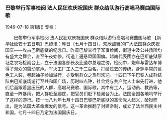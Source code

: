 ### 巴黎举行军事检阅  法人民狂欢庆祝国庆  群众结队游行高唱马赛曲国际歌

1946-07-18
第1版()
专栏：

　　巴黎举行军事检阅
    法人民狂欢庆祝国庆
    群众结队游行高唱马赛曲国际歌
    【新华社延安十五日电】巴黎讯：昨日（七月十四日），欢欣鼓舞的广大法国群众庆祝国庆——攻占巴斯底狱的纪念日。昨晨巴黎举行了军事检阅，街道中及公共场所均有盛大之舞会，直至午夜始停。街道上遍悬盟国国旗。越南代表团亦在巴斯底狱原址之农场检阅台上，立于法国各部长及比道尔总理之傍。检阅中，炮车与雷达车博得了观众的雷动掌声。军火工厂工人二千二百名，打破过去的传统，身穿平常的蓝色工人装，卷起袖子参加游行，亦受到群众之热烈欢迎。十四日下午巴黎人成群结队由巴斯底场游行至共和国广场，历时四点钟，社会党与共产党人士率先行进，他们后面跟着黑压压的人群，高唱马赛歌、国际歌，其中有工人，运动员、教员等，直至一阵暴雨，把人群赶至廊庑，把官员们赶下检阅台为止。法国全国各地均举行了这样的游行。按一七八九年七月十四日巴黎巴斯底狱的革命党人起义，破狱而出，是为法国大革命爆发的信号。这一革命推翻了封建帝制，成立了法兰西民主共和国。七月十四日乃定为法国国庆日。
